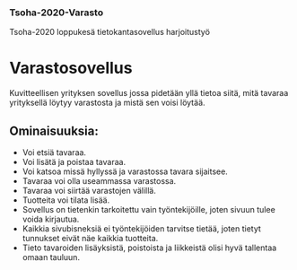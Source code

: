 ### Tsoha-2020-Varasto
Tsoha-2020 loppukesä tietokantasovellus harjoitustyö

# Varastosovellus

Kuvitteellisen yrityksen sovellus jossa pidetään yllä tietoa siitä, mitä tavaraa yrityksellä löytyy varastosta ja mistä sen voisi löytää.


## Ominaisuuksia:
* Voi etsiä tavaraa.
* Voi lisätä ja poistaa tavaraa.
* Voi katsoa missä hyllyssä ja varastossa tavara sijaitsee.
* Tavaraa voi olla useammassa varastossa.
* Tavaraa voi siirtää varastojen välillä.
* Tuotteita voi tilata lisää.
* Sovellus on tietenkin tarkoitettu vain työntekijöille, joten sivuun tulee voida kirjautua.
* Kaikkia sivubisneksiä ei työntekijöiden tarvitse tietää, joten tietyt tunnukset eivät näe kaikkia tuotteita.
* Tieto tavaroiden lisäyksistä, poistoista ja liikkeistä olisi hyvä tallentaa omaan tauluun.


